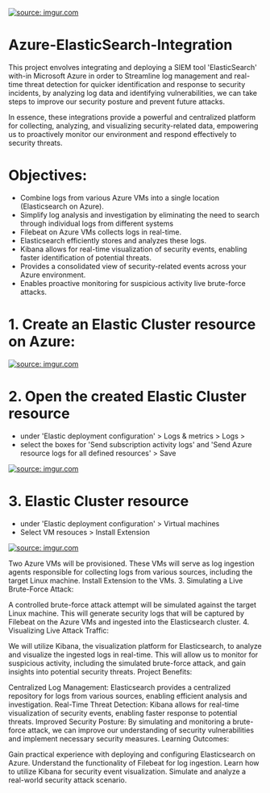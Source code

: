<a href="https://imgur.com/54Ue0mM"><img src="https://i.imgur.com//54Ue0mM.png" title="source: imgur.com" /></a>  

# Azure-ElasticSearch-Integration

This project envolves integrating and deploying a SIEM tool 'ElasticSearch' with-in Microsoft Azure in order to Streamline log management and real-time threat detection for quicker identification and response to security incidents, by analyzing log data and identifying vulnerabilities, we can take steps to improve our security posture and prevent future attacks.

In essence, these integrations provide a powerful and centralized platform for collecting, analyzing, and visualizing security-related data, empowering us to proactively monitor our environment and respond effectively to security threats.

# Objectives:

 - Combine logs from various Azure VMs into a single location (Elasticsearch on Azure).
 - Simplify log analysis and investigation by eliminating the need to search through individual logs from different systems
 - Filebeat on Azure VMs collects logs in real-time.
 - Elasticsearch efficiently stores and analyzes these logs.
 - Kibana allows for real-time visualization of security events, enabling faster identification of potential threats.
 - Provides a consolidated view of security-related events across your Azure environment.
 - Enables proactive monitoring for suspicious activity live brute-force attacks.


# 1. Create an Elastic Cluster resource on Azure:
   
   <a href="https://imgur.com/egAhZsT"><img src="https://i.imgur.com//egAhZsT.png" title="source: imgur.com" /></a>   

# 2. Open the created Elastic Cluster resource
   - under 'Elastic deployment configuration' > Logs & metrics > Logs >
   - select the boxes for 'Send subscription activity logs' and 'Send Azure resource logs for all defined resources' > Save

   <a href="https://imgur.com/RCzJyAS"><img src="https://i.imgur.com//RCzJyAS.png" title="source: imgur.com" /></a>   

# 3. Elastic Cluster resource 
   - under 'Elastic deployment configuration' > Virtual machines
   - Select VM resouces > Install Extension 

   <a href="https://imgur.com/qOcdi43"><img src="https://i.imgur.com//qOcdi43.png" title="source: imgur.com" /></a>   


Two Azure VMs will be provisioned. These VMs will serve as log ingestion agents responsible for collecting logs from various sources, including the target Linux machine.
Install Extension to the VMs.
3. Simulating a Live Brute-Force Attack:

A controlled brute-force attack attempt will be simulated against the target Linux machine. This will generate security logs that will be captured by Filebeat on the Azure VMs and ingested into the Elasticsearch cluster.
4. Visualizing Live Attack Traffic:

We will utilize Kibana, the visualization platform for Elasticsearch, to analyze and visualize the ingested logs in real-time. This will allow us to monitor for suspicious activity, including the simulated brute-force attack, and gain insights into potential security threats.
Project Benefits:

Centralized Log Management: Elasticsearch provides a centralized repository for logs from various sources, enabling efficient analysis and investigation.
Real-Time Threat Detection: Kibana allows for real-time visualization of security events, enabling faster response to potential threats.
Improved Security Posture: By simulating and monitoring a brute-force attack, we can improve our understanding of security vulnerabilities and implement necessary security measures.
Learning Outcomes:

Gain practical experience with deploying and configuring Elasticsearch on Azure.
Understand the functionality of Filebeat for log ingestion.
Learn how to utilize Kibana for security event visualization.
Simulate and analyze a real-world security attack scenario.

 
